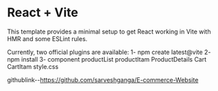 # React + Vite

This template provides a minimal setup to get React working in Vite with HMR and some ESLint rules.

Currently, two official plugins are available:
 1- npm create latest@vite 
 2- npm install
 3- component 
 productList
 productItam
 ProductDetails
 Cart
 CartItam
 style.css
 
 

   

   githublink--https://github.com/sarveshganga/E-commerce-Website
